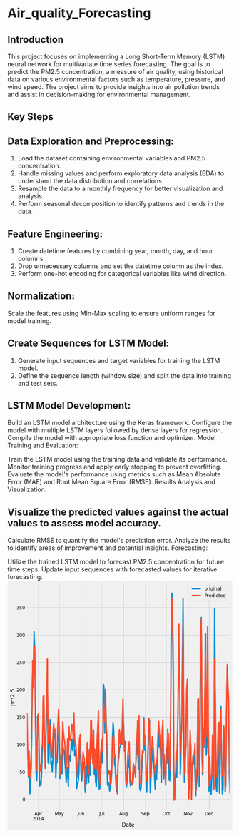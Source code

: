 # Air_quality_Forecasting
## Introduction
This project focuses on implementing a Long Short-Term Memory (LSTM) neural network for multivariate time series forecasting. The goal is to predict the PM2.5 concentration, a measure of air quality, using historical data on various environmental factors such as temperature, pressure, and wind speed. The project aims to provide insights into air pollution trends and assist in decision-making for environmental management.

## Key Steps
## Data Exploration and Preprocessing:

1. Load the dataset containing environmental variables and PM2.5 concentration.
2. Handle missing values and perform exploratory data analysis (EDA) to understand the data distribution and correlations.
3. Resample the data to a monthly frequency for better visualization and analysis.
4. Perform seasonal decomposition to identify patterns and trends in the data.
## Feature Engineering:

1. Create datetime features by combining year, month, day, and hour columns.
2. Drop unnecessary columns and set the datetime column as the index.
3. Perform one-hot encoding for categorical variables like wind direction.
## Normalization:
Scale the features using Min-Max scaling to ensure uniform ranges for model training.
## Create Sequences for LSTM Model:

1. Generate input sequences and target variables for training the LSTM model.
2. Define the sequence length (window size) and split the data into training and test sets.
   
## LSTM Model Development:

Build an LSTM model architecture using the Keras framework.
Configure the model with multiple LSTM layers followed by dense layers for regression.
Compile the model with appropriate loss function and optimizer.
Model Training and Evaluation:

Train the LSTM model using the training data and validate its performance.
Monitor training progress and apply early stopping to prevent overfitting.
Evaluate the model's performance using metrics such as Mean Absolute Error (MAE) and Root Mean Square Error (RMSE).
Results Analysis and Visualization:

## Visualize the predicted values against the actual values to assess model accuracy.
Calculate RMSE to quantify the model's prediction error.
Analyze the results to identify areas of improvement and potential insights.
Forecasting:

Utilize the trained LSTM model to forecast PM2.5 concentration for future time steps.
Update input sequences with forecasted values for iterative forecasting.
![](https://github.com/cleavestone/Air_quality_Forecasting/blob/main/forecast.png)
